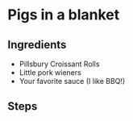 # Pigs in a blanket

## Ingredients
* Pillsbury Croissant Rolls
* Little pork wieners
* Your favorite sauce (I like BBQ!)

## Steps
